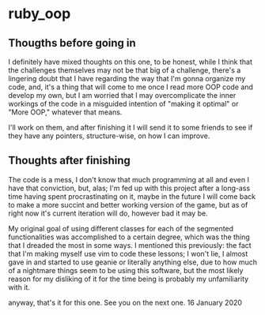 # ruby_oop

## Thougths before going in
I definitely have mixed thoughts on this one, to be honest, while I think that the challenges themselves may not be that big of a challenge, there's a lingering doubt that I have regarding the way that I'm gonna organize my code, and, it's a thing that will come to me once I read more OOP code and develop my own, but I am worried that I may overcomplicate the inner workings of the code in a misguided intention of "making it optimal" or "More OOP," whatever that means.

I'll work on them, and after finishing it I will send it to some friends to see if they have any pointers, structure-wise, on how I can improve.

## Thoughts after finishing
The code is a mess, I don't know that much programming at all and even I have that conviction, but, alas; I'm fed up with this project after a long-ass time having spent procrastinating on it, maybe in the future I will come back to make a more succint and better working version of the game, but as of right now it's current iteration will do, however bad it may be.

My original goal of using different classes for each of the segmented functionalities was accomplished to a certain degree, which was the thing that I dreaded the most in some ways. I mentioned this previously: the fact that I'm making myself use vim to code these lessons; I won't lie, I almost gave in and started to use geanie or literally anything else, due to how much of a nightmare things seem to be using this software, but the most likely reason for my disliking of it for the time being is probably my unfamiliarity with it.

anyway, that's it for this one. See you on the next one.
16 January 2020 

